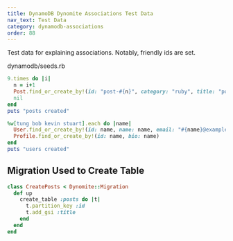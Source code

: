 ```yaml
---
title: DynamoDB Dynomite Associations Test Data
nav_text: Test Data
category: dynamodb-associations
order: 88
---
```


Test data for explaining associations. Notably, friendly ids are set.

dynamodb/seeds.rb

```ruby
9.times do |i|
  n = i+1
  Post.find_or_create_by!(id: "post-#{n}", category: "ruby", title: "post #{n}", body: "body #{n}")
  nil
end
puts "posts created"

%w[tung bob kevin stuart].each do |name|
  User.find_or_create_by!(id: name, name: name, email: "#{name}@example.com")
  Profile.find_or_create_by!(id: name, bio: name)
end
puts "users created"
```

## Migration Used to Create Table

```ruby
class CreatePosts < Dynomite::Migration
  def up
    create_table :posts do |t|
      t.partition_key :id
      t.add_gsi :title
    end
  end
end
```
